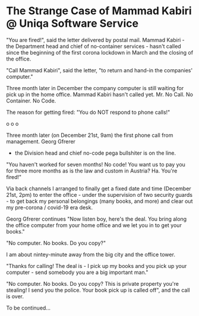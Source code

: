 # The Strange Case of Mammad Kabiri @ Uniqa Software Service

"You are fired!", said the letter delivered by postal mail.
Mammad Kabiri - the Department head and chief of no-container services -
hasn't called since the beginning of the first corona lockdown in March
and the closing of the office.

"Call Mammad Kabiri", said the letter, 
"to return and hand-in the companies' computer."

Three month later in December the company computer is still waiting for pick up
in the home office.
Mammad Kabiri hasn't called yet. Mr. No Call. No Container. No Code.

The reason for getting fired:  "You do NOT respond to phone calls!"

  o o o

Three month later (on December 21st, 9am) the first phone call from management. Georg Gfrerer  
- the Division head and chief no-code pega bullshiter is on the line.

"You haven't worked for seven months! No code! 
You want us to pay you for three more months as is the law and custom in Austria?
Ha. You're fired!"  

Via back channels I arranged to finally get a fixed date and time (December 21st, 2pm)
to enter the office - under the supervision of two security guards -
to get back my personal belongings (many books, and more) 
and clear out my pre-corona / covid-19 era desk.

Georg Gfrerer continues "Now listen boy, here's the deal. You bring along 
the office computer from your home office and we let you in to get your books."

"No computer. No books. Do you copy?" 

I am about nintey-minute away from the big city and the office tower. 

"Thanks for calling! The deal is - I pick up my books and you pick up your computer - send somebody
you are a big important man."


"No computer. No books. Do you copy? This is private property you're stealing! I send you the police.
Your book pick up is called off", and the call is over. 



To be continued...
